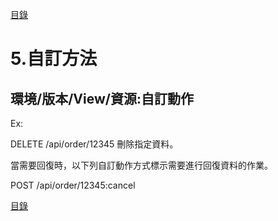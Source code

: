 [目錄](README.md "目錄")

# 5.自訂方法

## 環境/版本/View/資源:自訂動作

Ex:

DELETE /api/order/12345 刪除指定資料。

當需要回復時，以下列自訂動作方式標示需要進行回復資料的作業。

POST /api/order/12345:cancel

[目錄](README.md "目錄")
